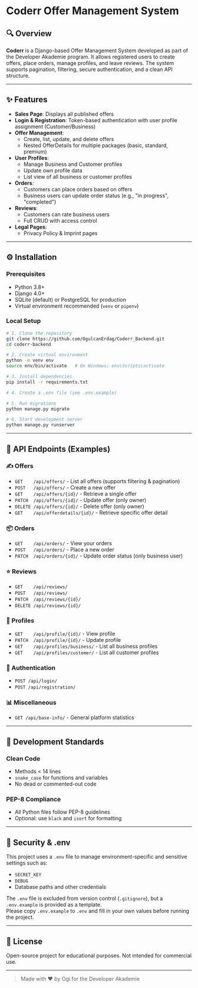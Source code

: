 # Coderr Offer Management System

## 🔍 Overview
**Coderr** is a Django-based Offer Management System developed as part of the Developer Akademie program. It allows registered users to create offers, place orders, manage profiles, and leave reviews. The system supports pagination, filtering, secure authentication, and a clean API structure.

---

## ✨ Features
- **Sales Page**: Displays all published offers
- **Login & Registration**: Token-based authentication with user profile assignment (Customer/Business)
- **Offer Management**:
  - Create, list, update, and delete offers
  - Nested OfferDetails for multiple packages (basic, standard, premium)
- **User Profiles**:
  - Manage Business and Customer profiles
  - Update own profile data
  - List view of all business or customer profiles
- **Orders**:
  - Customers can place orders based on offers
  - Business users can update order status (e.g., "in progress", "completed")
- **Reviews**:
  - Customers can rate business users
  - Full CRUD with access control
- **Legal Pages**:
  - Privacy Policy & Imprint pages

---

## ⚙️ Installation

### Prerequisites
- Python 3.8+
- Django 4.0+
- SQLite (default) or PostgreSQL for production
- Virtual environment recommended (`venv` or `pipenv`)

### Local Setup
```bash
# 1. Clone the repository
git clone https://github.com/OgulcanErdag/Coderr_Backend.git
cd coderr-backend

# 2. Create virtual environment
python -m venv env
source env/bin/activate   # On Windows: env\Scripts\activate

# 3. Install dependencies
pip install -r requirements.txt

# 4. Create a .env file (see .env.example)

# 5. Run migrations
python manage.py migrate

# 6. Start development server
python manage.py runserver
```

---

## 🚀 API Endpoints (Examples)

### ✍️ Offers
- `GET    /api/offers/` - List all offers (supports filtering & pagination)
- `POST   /api/offers/` - Create a new offer
- `GET    /api/offers/{id}/` - Retrieve a single offer
- `PATCH  /api/offers/{id}/` - Update offer (only owner)
- `DELETE /api/offers/{id}/` - Delete offer (only owner)
- `GET    /api/offerdetails/{id}/` - Retrieve specific offer detail

### 📦 Orders
- `GET    /api/orders/` - View your orders
- `POST   /api/orders/` - Place a new order
- `PATCH  /api/orders/{id}/` - Update order status (only business user)

### ⭐ Reviews
- `GET    /api/reviews/`
- `POST   /api/reviews/`
- `PATCH  /api/reviews/{id}/`
- `DELETE /api/reviews/{id}/`

### 👤 Profiles
- `GET    /api/profile/{id}/` - View profile
- `PATCH  /api/profile/{id}/` - Update profile
- `GET    /api/profiles/business/` - List all business profiles
- `GET    /api/profiles/customer/` - List all customer profiles

### 🔐 Authentication
- `POST /api/login/`
- `POST /api/registration/`

### 📊 Miscellaneous
- `GET /api/base-info/` - General platform statistics

---

## 🔧 Development Standards

### Clean Code
- Methods < 14 lines
- `snake_case` for functions and variables
- No dead or commented-out code

### PEP-8 Compliance
- All Python files follow PEP-8 guidelines
- Optional: use `black` and `isort` for formatting

---

## 🚫 Security & .env

This project uses a `.env` file to manage environment-specific and sensitive settings such as:

- `SECRET_KEY`
- `DEBUG`
- Database paths and other credentials

The `.env` file is excluded from version control (`.gitignore`), but a `.env.example` is provided as a template.  
Please copy `.env.example` to `.env` and fill in your own values before running the project.

---

## 📄 License
Open-source project for educational purposes. Not intended for commercial use.

---

> Made with ❤️ by Ogi for the Developer Akademie

